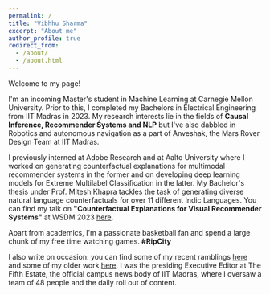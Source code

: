 ```yaml
---
permalink: /
title: "Vibhhu Sharma"
excerpt: "About me"
author_profile: true
redirect_from: 
  - /about/
  - /about.html
---
```


Welcome to my page! 
<br>

I'm an incoming Master's student in Machine Learning at Carnegie Mellon University. Prior to this, I completed my Bachelors in Electrical Engineering from IIT Madras in 2023. My research interests lie in the fields of **Causal Inference, Recommender Systems and NLP** but I've also dabbled in Robotics and autonomous navigation as a part of Anveshak, the Mars Rover Design Team at IIT Madras. 
<br>

I previously interned at Adobe Research and at Aalto University where I worked on generating counterfactual explanations for multimodal recommender systems in the former and on developing deep learning models for Extreme Multilabel Classification in the latter. My Bachelor's thesis  under Prof. Mitesh Khapra tackles the task of generating diverse natural language counterfactuals for over 11 different Indic Languages. You can find my talk on **"Counterfactual Explanations for Visual Recommender Systems"** at WSDM 2023 [here](https://www.youtube.com/watch?v=IN4a_rDLrtk).
<br>

Apart from academics, I'm a passionate basketball fan and spend a large chunk of my free time watching games. **#RipCity**
<br>

I also write on occasion: you can find some of my recent ramblings [here](https://www.t5eiitm.org/author/vibhhu-sharma/) and some of my older work [here](https://medium.com/@vibhhusharma2012). I was the presiding Executive Editor at The Fifth Estate, the official campus news body of IIT Madras, where I oversaw a team of 48 people and the daily roll out of content.
